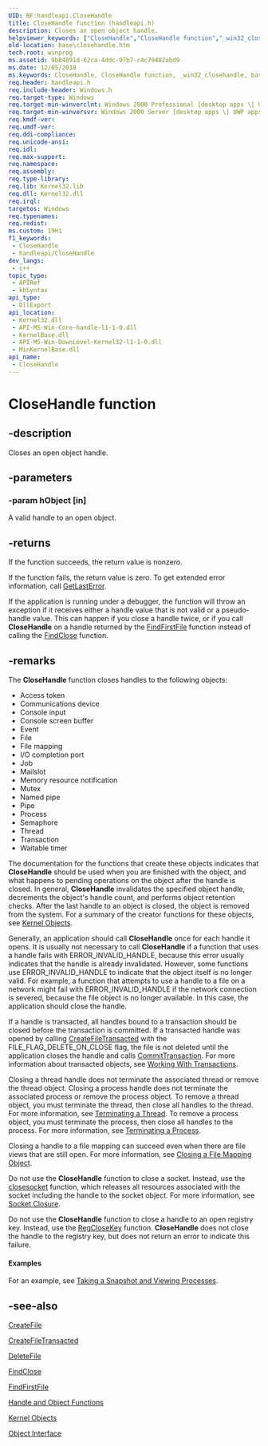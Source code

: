 ```yaml
---
UID: NF:handleapi.CloseHandle
title: CloseHandle function (handleapi.h)
description: Closes an open object handle.
helpviewer_keywords: ["CloseHandle","CloseHandle function","_win32_closehandle","base.closehandle","handleapi/CloseHandle"]
old-location: base\closehandle.htm
tech.root: winprog
ms.assetid: 9b84891d-62ca-4ddc-97b7-c4c79482abd9
ms.date: 12/05/2018
ms.keywords: CloseHandle, CloseHandle function, _win32_closehandle, base.closehandle, handleapi/CloseHandle
req.header: handleapi.h
req.include-header: Windows.h
req.target-type: Windows
req.target-min-winverclnt: Windows 2000 Professional [desktop apps \| UWP apps]
req.target-min-winversvr: Windows 2000 Server [desktop apps \| UWP apps]
req.kmdf-ver: 
req.umdf-ver: 
req.ddi-compliance: 
req.unicode-ansi: 
req.idl: 
req.max-support: 
req.namespace: 
req.assembly: 
req.type-library: 
req.lib: Kernel32.lib
req.dll: Kernel32.dll
req.irql: 
targetos: Windows
req.typenames: 
req.redist: 
ms.custom: 19H1
f1_keywords:
 - CloseHandle
 - handleapi/CloseHandle
dev_langs:
 - c++
topic_type:
 - APIRef
 - kbSyntax
api_type:
 - DllExport
api_location:
 - Kernel32.dll
 - API-MS-Win-Core-handle-l1-1-0.dll
 - KernelBase.dll
 - API-MS-Win-DownLevel-Kernel32-l1-1-0.dll
 - MinKernelBase.dll
api_name:
 - CloseHandle
---
```


# CloseHandle function


## -description

Closes an open object handle.

## -parameters

### -param hObject [in]

A valid handle to an open object.

## -returns

If the function succeeds, the return value is nonzero.

If the function fails, the return value is zero. To get extended error information, call 
<a href="https://docs.microsoft.com/windows/desktop/api/errhandlingapi/nf-errhandlingapi-getlasterror">GetLastError</a>.

If the application is running under a debugger,  the function will throw an exception if it receives either a  handle value that is not valid  or a pseudo-handle value. This can happen if you close a handle twice, or if you  call 
<b>CloseHandle</b> on a handle returned by the 
<a href="https://docs.microsoft.com/windows/desktop/api/fileapi/nf-fileapi-findfirstfilea">FindFirstFile</a> function instead of calling the <a href="https://docs.microsoft.com/windows/desktop/api/fileapi/nf-fileapi-findclose">FindClose</a> function.

## -remarks

The 
<b>CloseHandle</b> function closes handles to the following objects:

<ul>
<li>Access token</li>
<li>Communications device</li>
<li>Console input</li>
<li>Console screen buffer</li>
<li>Event</li>
<li>File</li>
<li>File mapping</li>
<li>I/O completion port</li>
<li>Job</li>
<li>Mailslot</li>
<li>Memory resource notification</li>
<li>Mutex</li>
<li>Named pipe</li>
<li>Pipe</li>
<li>Process</li>
<li>Semaphore</li>
<li>Thread</li>
<li>Transaction</li>
<li>Waitable timer</li>
</ul>
The documentation for the functions that create these objects indicates that <b>CloseHandle</b> should be used when you are finished with the object, and what happens to pending operations on the object after the handle is closed. In general, <b>CloseHandle</b> invalidates the specified object handle, decrements the object's handle count, and performs object retention checks. After the last handle to an object is closed, the object is removed from the system. For a summary of the creator functions for these objects, see <a href="https://docs.microsoft.com/windows/desktop/SysInfo/kernel-objects">Kernel Objects</a>.

Generally, an application should call <b>CloseHandle</b> once for each handle it opens. It is usually not necessary to call <b>CloseHandle</b> if a function that uses a handle fails with ERROR_INVALID_HANDLE, because this error usually indicates that the handle is already invalidated. However, some functions use ERROR_INVALID_HANDLE to indicate that the object itself is no longer valid. For example, a function that attempts to use a handle to a file on a network might fail with ERROR_INVALID_HANDLE if the network connection is severed, because the file object is no longer available. In this case, the application should close the handle.

If a handle is transacted, all handles bound to a transaction should be closed before the transaction is committed. If a transacted handle was opened by calling <a href="https://docs.microsoft.com/windows/desktop/api/winbase/nf-winbase-createfiletransacteda">CreateFileTransacted</a> with the FILE_FLAG_DELETE_ON_CLOSE flag, the file is not deleted until the application closes the handle and calls <a href="https://docs.microsoft.com/windows/desktop/api/ktmw32/nf-ktmw32-committransaction">CommitTransaction</a>. For more information about transacted objects, see <a href="https://docs.microsoft.com/windows/desktop/Ktm/programming-model">Working With Transactions</a>.

Closing a thread handle does not terminate the associated thread or remove the thread object. Closing a process handle does not terminate the associated process or remove the process object. To remove a thread object, you must terminate the thread, then close all handles to the thread. For more information, see <a href="https://docs.microsoft.com/windows/desktop/ProcThread/terminating-a-thread">Terminating a Thread</a>. To remove a process object, you must terminate the process, then close all handles to the process. For more information, see <a href="https://docs.microsoft.com/windows/desktop/ProcThread/terminating-a-process">Terminating a Process</a>.

Closing a handle to a file mapping can succeed even when there are file views that are still open. For more information, see <a href="https://docs.microsoft.com/windows/desktop/Memory/closing-a-file-mapping-object">Closing a File Mapping Object</a>.

Do not use the <b>CloseHandle</b>  function to close a socket. Instead, use  the <a href="https://docs.microsoft.com/windows/desktop/api/winsock/nf-winsock-closesocket">closesocket</a> function, which releases all resources associated with the socket including the handle to the socket object. For more information, see <a href="https://docs.microsoft.com/windows/desktop/WinSock/graceful-shutdown-linger-options-and-socket-closure-2">Socket Closure</a>.

Do not use the <b>CloseHandle</b>  function to close a handle to an open registry key. Instead, use  the <a href="https://docs.microsoft.com/windows/desktop/api/winreg/nf-winreg-regclosekey">RegCloseKey</a> function. <b>CloseHandle</b> does not close the handle to the registry key, but does not return an error to indicate this failure.


#### Examples

For an example, see 
<a href="https://docs.microsoft.com/windows/desktop/ToolHelp/taking-a-snapshot-and-viewing-processes">Taking a Snapshot and Viewing Processes</a>.

<div class="code"></div>

## -see-also

<a href="https://docs.microsoft.com/windows/desktop/api/fileapi/nf-fileapi-createfilea">CreateFile</a>



<a href="https://docs.microsoft.com/windows/desktop/api/winbase/nf-winbase-createfiletransacteda">CreateFileTransacted</a>



<a href="https://docs.microsoft.com/windows/desktop/api/fileapi/nf-fileapi-deletefilea">DeleteFile</a>



<a href="https://docs.microsoft.com/windows/desktop/api/fileapi/nf-fileapi-findclose">FindClose</a>



<a href="https://docs.microsoft.com/windows/desktop/api/fileapi/nf-fileapi-findfirstfilea">FindFirstFile</a>



<a href="https://docs.microsoft.com/windows/desktop/SysInfo/handle-and-object-functions">Handle and
		  Object Functions</a>



<a href="https://docs.microsoft.com/windows/desktop/SysInfo/kernel-objects">Kernel Objects</a>



<a href="https://docs.microsoft.com/windows/desktop/SysInfo/object-interface">Object Interface</a>

